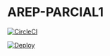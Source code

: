 # AREP-PARCIAL1
[![CircleCI](https://circleci.com/gh/jnicolasct/AREP-PARCIAL1.svg?style=svg)](https://circleci.com/gh/jnicolasct/AREP-PARCIAL1)

[![Deploy](https://www.herokucdn.com/deploy/button.svg)](https://arep-json-server.herokuapp.com/)
